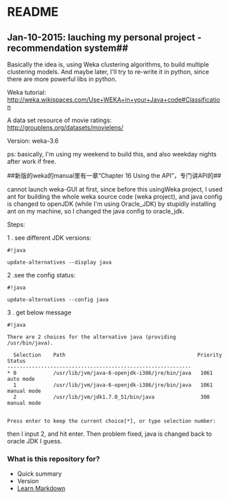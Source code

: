 # README #

## Jan-10-2015: lauching my personal project - recommendation system##
Basically the idea is, using Weka clustering algorithms, to build multiple clustering models.
And maybe later, I'll try to re-write it in python, since there are more powerful libs in python.

Weka tutorial: http://weka.wikispaces.com/Use+WEKA+in+your+Java+code#Classification

A data set resource of movie ratings: http://grouplens.org/datasets/movielens/

Version: weka-3.6

ps: basically, I'm using my weekend to build this, and also weekday nights after work if free.

##新版的weka的manual里有一章“Chapter 16 Using the API”，专门讲API的##

cannot launch weka-GUI at first, since before this usingWeka project, I used ant for building the whole weka source code (weka project), and java config is changed to openJDK (while I'm using Oracle_JDK) by stupidly installing ant on my machine, so I changed the java config to oracle_jdk.

Steps:

1 . see different JDK versions: 

```
#!java

update-alternatives --display java
```
2 .see the config status:

```
#!java

update-alternatives --config java

```
3 . get below message

```
#!java

There are 2 choices for the alternative java (providing /usr/bin/java).

  Selection    Path                                           Priority   Status
------------------------------------------------------------
* 0            /usr/lib/jvm/java-6-openjdk-i386/jre/bin/java   1061      auto mode
  1            /usr/lib/jvm/java-6-openjdk-i386/jre/bin/java   1061      manual mode
  2            /usr/lib/jvm/jdk1.7.0_51/bin/java               300       manual mode


Press enter to keep the current choice[*], or type selection number: 

```
then I input 2, and hit enter. Then problem fixed, java is changed back to oracle JDK I guess.



### What is this repository for? ###

* Quick summary
* Version
* [Learn Markdown](https://bitbucket.org/tutorials/markdowndemo)